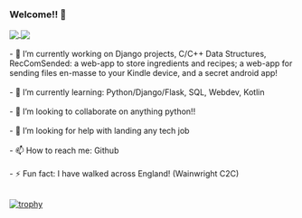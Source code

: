<!--[![MasterHead](D:\GithubProfile\bannersynth.png)](https://github.com/Gleaminggorillas) -->

### Welcome!! 👋
  
  
<!--
**Gleaminggorillas/Gleaminggorillas** is a ✨ _special_ ✨ repository because its `README.md` (this file) appears on your GitHub profile.

[![Anurag's GitHub stats](https://github-readme-stats.vercel.app/api?username=Gleaminggorillas&count_private=true&show_icons=true&theme=synthwave)
)](https://github.com/anuraghazra/github-readme-stats)

[![Top Langs](https://github-readme-stats.vercel.app/api/top-langs/?username=Gleaminggorillas&hide=ruby,shell,rebol&theme=synthwave)](https://github.com/anuraghazra/github-readme-stats)]
-->

<a href="https://github.com/anuraghazra/github-readme-stats">
  <img align="center" src="https://github-readme-stats.vercel.app/api?username=Gleaminggorillas&count_private=true&show_icons=true&theme=synthwave" />
</a>
<a href="https://github.com/anuraghazra/top-langs">
  <img align="center" src="https://github-readme-stats.vercel.app/api/top-langs/?username=Gleaminggorillas&hide=ruby,rebol,javascript,css&theme=synthwave" />
</a>
<br/><br/>
- 🔭 I’m currently working on Django projects, C/C++ Data Structures, RecComSended: a web-app to store ingredients and recipes; a web-app for sending files en-masse to your Kindle device, and a secret android app!
<br/><br/>
- 🌱 I’m currently learning: Python/Django/Flask, SQL, Webdev, Kotlin
<br/><br/>
- 👯 I’m looking to collaborate on anything python!!
<br/><br/>
- 🤔 I’m looking for help with landing any tech job
<br/><br/>
<!-- - 💬 Ask me about ... -->
- 📫 How to reach me: Github
<br/><br/>
<!-- - 😄 Pronouns: ... -->
- ⚡ Fun fact: I have walked across England! (Wainwright C2C)
<br/><br/>

[![trophy](https://github-profile-trophy.vercel.app/?username=Gleaminggorillas&theme=gruvbox&magin-h=30&column=7)](https://github.com/ryo-ma/github-profile-trophy)
